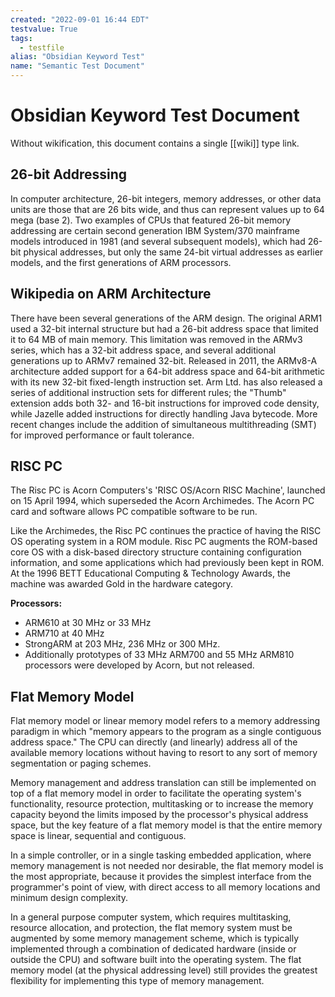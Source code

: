 ```yaml
---
created: "2022-09-01 16:44 EDT"
testvalue: True
tags:
  - testfile
alias: "Obsidian Keyword Test"
name: "Semantic Test Document"
---
```

# Obsidian Keyword Test Document

Without wikification, this document contains a single [[wiki]] type link.

## 26-bit Addressing

In computer architecture, 26-bit integers, memory addresses, or other data units are those that are 26 bits wide, and
thus can represent values up to 64 mega (base 2). Two examples of CPUs that featured 26-bit memory
addressing are certain second generation IBM System/370 mainframe models introduced in 1981 (and several
subsequent models), which had 26-bit physical addresses, but only the same 24-bit virtual addresses as earlier
models, and the first generations of ARM processors.

## Wikipedia on ARM Architecture

There have been several generations of the ARM design. The original ARM1 used a 32-bit internal structure but had a
26-bit address space that limited it to 64 MB of main memory. This limitation was removed in the ARMv3 series, which has
a 32-bit address space, and several additional generations up to ARMv7 remained 32-bit. Released in 2011, the ARMv8-A
architecture added support for a 64-bit address space and 64-bit arithmetic with its new 32-bit fixed-length instruction
set. Arm Ltd. has also released a series of additional instruction sets for different rules; the "Thumb" extension adds
both 32- and 16-bit instructions for improved code density, while Jazelle added instructions for directly handling Java
bytecode. More recent changes include the addition of simultaneous multithreading (SMT) for improved performance or
fault tolerance.

##  RISC PC

The Risc PC is Acorn Computers's 'RISC OS/Acorn RISC Machine', launched on 15 April 1994, which superseded the
Acorn Archimedes. The Acorn PC card and software allows PC compatible software to be run.

Like the Archimedes, the Risc PC continues the practice of having the RISC OS operating system in a ROM module. Risc PC
augments the ROM-based core OS with a disk-based directory structure containing configuration information, and some
applications which had previously been kept in ROM. At the 1996 BETT Educational Computing & Technology Awards, the
machine was awarded Gold in the hardware category.

**Processors:**  
- ARM610 at 30 MHz or 33 MHz
- ARM710 at 40 MHz
- StrongARM at 203 MHz, 236 MHz or 300 MHz.
- Additionally prototypes of 33 MHz ARM700 and 55 MHz ARM810 processors were developed by Acorn, but not released.

## Flat Memory Model

Flat memory model or linear memory model refers to a memory addressing paradigm in which "memory appears to the program
as a single contiguous address space." The CPU can directly (and linearly) address all of the available memory locations
without having to resort to any sort of memory segmentation or paging schemes.

Memory management and address translation can still be implemented on top of a flat memory model in order to facilitate
the operating system's functionality, resource protection, multitasking or to increase the memory capacity beyond the
limits imposed by the processor's physical address space, but the key feature of a flat memory model is that the entire
memory space is linear, sequential and contiguous.

In a simple controller, or in a single tasking embedded application, where memory management is not needed nor
desirable, the flat memory model is the most appropriate, because it provides the simplest interface from the
programmer's point of view, with direct access to all memory locations and minimum design complexity.

In a general purpose computer system, which requires multitasking, resource allocation, and protection, the flat memory
system must be augmented by some memory management scheme, which is typically implemented through a combination of
dedicated hardware (inside or outside the CPU) and software built into the operating system. The flat memory model (at
the physical addressing level) still provides the greatest flexibility for implementing this type of memory management.
